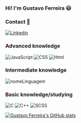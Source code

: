 ### Hi! I'm Gustavo Ferreira 😃

### Contact 💬 
[![Linkedin](https://img.shields.io/badge/LinkedIn-0077B5?style=for-the-badge&logo=linkedin&logoColor=white)](https://www.linkedin.com/in/gustavoferreiravargens)


### Advanced knowledge 
<div style = "display: inline_block">
<img style= "align='center'" alt = "JavaScript" src= "https://img.shields.io/badge/JavaScript-F7DF1E?style=for-the-badge&logo=javascript&logoColor=black">
<img style = "align='center'" alt = "CSS" src= "https://img.shields.io/badge/CSS3-1572B6?style=for-the-badge&logo=css3&logoColor=white">
<img style = "align = 'center'" alt = "Html" src = "https://img.shields.io/badge/HTML5-E34F26?style=for-the-badge&logo=html5&logoColor=white">
</div>

### Intermediate knowledge
<div style = "display: inline_block">
<img style= "align='center'" alt = "nomeLinguagem" src= "https://img.shields.io/badge/Java-ED8B00?style=for-the-badge&logo=openjdk&logoColor=white">
</div>

### Basic knowledge/studying
<div style = "display: inline_block"> 
<img style= "align='center'" alt = "C" src= "https://img.shields.io/badge/C-00599C?style=for-the-badge&logo=c&logoColor=white">
<img style= "align='center'" alt = "C++" src= "https://img.shields.io/badge/C%2B%2B-00599C?style=for-the-badge&logo=c%2B%2B&logoColor=white">
<img style= "align='center'" alt = "SCSS" src= "https://img.shields.io/badge/Sass-CC6699?style=for-the-badge&logo=sass&logoColor=white">
</div> 

[![Gustavo Ferreira's GitHub stats](https://github-readme-stats.vercel.app/api?username=Ferre1ra1)](https://github.com/Ferre1ra1/github-readme-stats)
